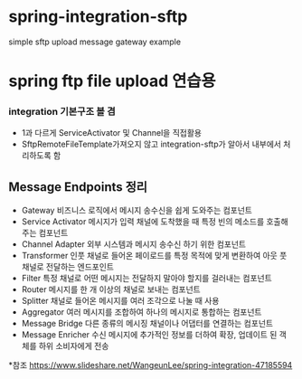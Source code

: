 # spring-integration-sftp
simple sftp upload message gateway example

# spring ftp file upload 연습용
### integration 기본구조 볼 겸
- 1과 다르게 ServiceActivator 및 Channel을 직접활용
- SftpRemoteFileTemplate가져오지 않고 integration-sftp가 알아서 내부에서 처리하도록 함

## Message Endpoints 정리 
- Gateway 비즈니스 로직에서 메시지 송수신을 쉽게 도와주는 컴포넌트 
- Service Activator 메시지가 입력 채널에 도착했을 때 특정 빈의 메소드를 호출해주는 컴포넌트 
- Channel Adapter 외부 시스템과 메시지 송수신 하기 위한 컴포넌트 
- Transformer 인풋 채널로 들어온 페이로드를 특정 목적에 맞게 변환하여 아웃 풋 채널로 전달하는 엔드포인트 
- Filter 특정 채널로 어떤 메시지는 전달하지 말아야 할지를 걸러내는 컴포넌트 
- Router 메시지를 한 개 이상의 채널로 보내는 컴포넌트 
- Splitter 채널로 들어온 메시지를 여러 조각으로 나눌 때 사용 
- Aggregator 여러 메시지를 조합하여 하나의 메시지로 통합하는 컴포넌트 
- Message Bridge 다른 종류의 메시징 채널이나 어댑터를 연결하는 컴포넌트 
- Message Enricher 수신 메시지에 추가적인 정보를 더하여 확장, 업데이트 된 객체를 하위 소비자에게 전송

*참조 https://www.slideshare.net/WangeunLee/spring-integration-47185594
